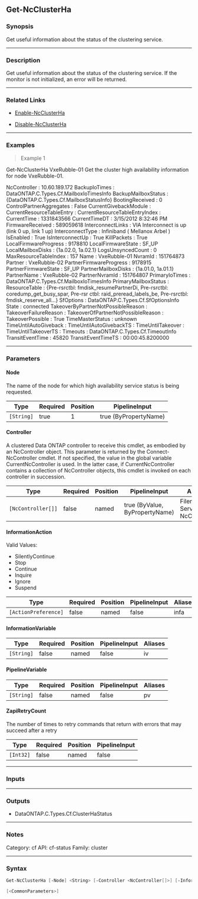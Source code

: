 Get-NcClusterHa
---------------

### Synopsis
Get useful information about the status of the clustering service.

---

### Description

Get useful information about the status of the clustering service. If the monitor is not initialized, an error will be returned.

---

### Related Links
* [Enable-NcClusterHa](Enable-NcClusterHa)

* [Disable-NcClusterHa](Disable-NcClusterHa)

---

### Examples
> Example 1

Get-NcClusterHa VxeRubble-01
Get the cluster high availability information for node VxeRubble-01.

NcController                       : 10.60.189.172
BackupIoTimes                      : DataONTAP.C.Types.Cf.MailboxIoTimesInfo
BackupMailboxStatus                : {DataONTAP.C.Types.Cf.MailboxStatusInfo}
BootingReceived                    : 0
ControlPartnerAggregates           : False
CurrentGivebackModule              :
CurrentResourceTableEntry          :
CurrentResourceTableEntryIndex     :
CurrentTime                        : 1331843566
CurrentTimeDT                      : 3/15/2012 8:32:46 PM
FirmwareReceived                   : 589059618
InterconnectLinks                  : VIA Interconnect is up (link 0 up, link 1 up)
InterconnectType                   : Infiniband ( Mellanox Arbel )
IsEnabled                          : True
IsInterconnectUp                   : True
KillPackets                        : True
LocalFirmwareProgress              : 9178810
LocalFirmwareState                 : SF_UP
LocalMailboxDisks                  : {1a.02.0, 1a.02.1}
LogsUnsyncedCount                  : 0
MaxResourceTableIndex              : 157
Name                               : VxeRubble-01
NvramId                            : 151764873
Partner                            : VxeRubble-02
PartnerFirmwareProgress            : 9178915
PartnerFirmwareState               : SF_UP
PartnerMailboxDisks                : {1a.01.0, 1a.01.1}
PartnerName                        : VxeRubble-02
PartnerNvramId                     : 151764807
PrimaryIoTimes                     : DataONTAP.C.Types.Cf.MailboxIoTimesInfo
PrimaryMailboxStatus               :
ResourceTable                      : {Pre-rsrctbl: fmdisk_resumePartnerDi, Pre-rsrctbl: coredump_get_busy_spar, Pre-rsr
                                     ctbl: raid_preread_labels_be, Pre-rsrctbl: fmdisk_reserve_all...}
SfOptions                          : DataONTAP.C.Types.Cf.SfOptionsInfo
State                              : connected
TakeoverByPartnerNotPossibleReason :
TakeoverFailureReason              :
TakeoverOfPartnerNotPossibleReason :
TakeoverPossible                   : True
TimeMasterStatus                   : unknown
TimeUntilAutoGiveback              :
TimeUntilAutoGivebackTS            :
TimeUntilTakeover                  :
TimeUntilTakeoverTS                :
Timeouts                           : DataONTAP.C.Types.Cf.TimeoutInfo
TransitEventTime                   : 45820
TransitEventTimeTS                 : 00:00:45.8200000

---

### Parameters
#### **Node**
The name of the node for which high availability service status is being requested.

|Type      |Required|Position|PipelineInput        |
|----------|--------|--------|---------------------|
|`[String]`|true    |1       |true (ByPropertyName)|

#### **Controller**
A clustered Data ONTAP controller to receive this cmdlet, as embodied by an NcController object.  This parameter is returned by the Connect-NcController cmdlet.  If not specified, the value in the global variable CurrentNcController is used.  In the latter case, if CurrentNcController contains a collection of NcController objects, this cmdlet is invoked on each controller in succession.

|Type              |Required|Position|PipelineInput                 |Aliases                          |
|------------------|--------|--------|------------------------------|---------------------------------|
|`[NcController[]]`|false   |named   |true (ByValue, ByPropertyName)|Filer<br/>Server<br/>NcController|

#### **InformationAction**

Valid Values:

* SilentlyContinue
* Stop
* Continue
* Inquire
* Ignore
* Suspend

|Type                |Required|Position|PipelineInput|Aliases|
|--------------------|--------|--------|-------------|-------|
|`[ActionPreference]`|false   |named   |false        |infa   |

#### **InformationVariable**

|Type      |Required|Position|PipelineInput|Aliases|
|----------|--------|--------|-------------|-------|
|`[String]`|false   |named   |false        |iv     |

#### **PipelineVariable**

|Type      |Required|Position|PipelineInput|Aliases|
|----------|--------|--------|-------------|-------|
|`[String]`|false   |named   |false        |pv     |

#### **ZapiRetryCount**
The number of times to retry commands that return with errors that may succeed after a retry

|Type     |Required|Position|PipelineInput|
|---------|--------|--------|-------------|
|`[Int32]`|false   |named   |false        |

---

### Inputs

---

### Outputs
* DataONTAP.C.Types.Cf.ClusterHaStatus

---

### Notes
Category: cf
API: cf-status
Family: cluster

---

### Syntax
```PowerShell
Get-NcClusterHa [-Node] <String> [-Controller <NcController[]>] [-InformationAction <ActionPreference>] [-InformationVariable <String>] [-PipelineVariable <String>] [-ZapiRetryCount <Int32>] 
```
```PowerShell
[<CommonParameters>]
```
